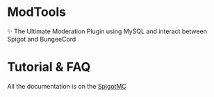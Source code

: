 # ModTools
✨ The Ultimate Moderation Plugin using MySQL and interact between Spigot and BungeeCord

# Tutorial & FAQ
All the documentation is on the [SpigotMC](https://www.spigotmc.org/resources/modtools-moderation-plugin-mysql.121493/)
